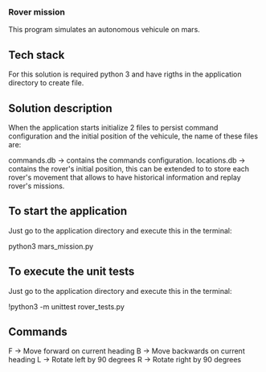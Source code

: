 ### Rover mission
This program simulates an autonomous vehicule on mars.

## Tech stack
For this solution is required python 3 and have rigths in the application directory
to create file.

## Solution description
When the application starts initialize 2 files to persist command configuration
and the initial position of the vehicule, the name of these files are:

commands.db -> contains the commands configuration.
locations.db -> contains the rover's initial position, this can be extended to
to store each rover's movement that allows to have historical information 
and replay rover's missions.

## To start the application
Just go to the application directory and execute this in the terminal:

python3 mars_mission.py


## To execute the unit tests
Just go to the application directory and execute this in the terminal:

!python3 -m unittest rover_tests.py

## Commands
F -> Move forward on current heading
B -> Move backwards on current heading 
L -> Rotate left by 90 degrees
R -> Rotate right by 90 degrees
